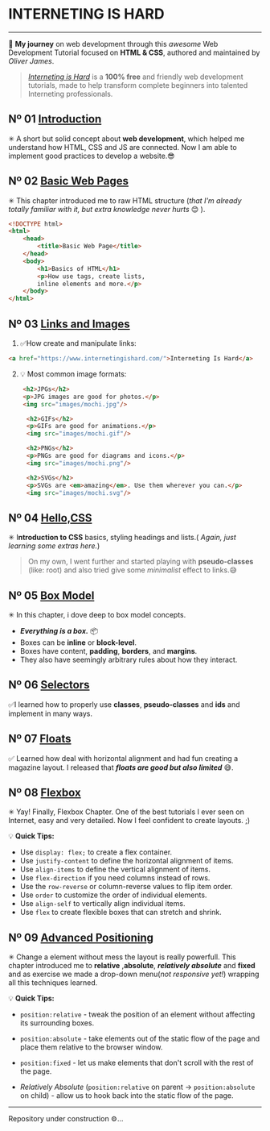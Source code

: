 # INTERNETING IS HARD
<hr/>

🚀 **My journey** on web development through this *awesome* Web Development Tutorial focused on **HTML & CSS**, authored and maintained by *Oliver James*.
 
 ><a href="https://www.internetingishard.com/" target="_blank">*Interneting is Hard*</a> is a **100% free** and friendly web development tutorials, made to help transform complete beginners into talented Interneting professionals. 
 
## Nº 01 <a href="https://www.internetingishard.com/html-and-css/introduction/"  target="_blank">Introduction</a>
✳ A short but solid concept about **web development**, which helped me understand how HTML, CSS and JS are connected. Now I am able to implement good practices to develop a website.😎

## Nº 02 <a href="https://www.internetingishard.com/html-and-css/basic-web-pages/" target="_blank">Basic Web Pages</a>

✳ This chapter introduced me to raw HTML structure (*that I'm  already totally familiar with it, but extra knowledge never hurts* 😊 ).
```html
<!DOCTYPE html>
<html>
    <head>
        <title>Basic Web Page</title>
    </head>
    <body>
        <h1>Basics of HTML</h1>
        <p>How use tags, create lists, 
        inline elements and more.</p>
    </body>
</html>

```
## Nº 03 <a href="https://www.internetingishard.com/html-and-css/links-and-images/" target="_blank">Links and Images</a>

1. ✅How create and manipulate links:
```html
<a href="https://www.internetingishard.com/">Interneting Is Hard</a>
```
2. 💡 Most common image formats:
```html
    <h2>JPGs</h2>
    <p>JPG images are good for photos.</p>
    <img src="images/mochi.jpg"/>

     <h2>GIFs</h2>
     <p>GIFs are good for animations.</p>
     <img src="images/mochi.gif"/>

     <h2>PNGs</h2>
     <p>PNGs are good for diagrams and icons.</p>
     <img src="images/mochi.png"/>

     <h2>SVGs</h2>
     <p>SVGs are <em>amazing</em>. Use them wherever you can.</p>
     <img src="images/mochi.svg"/>
```

## Nº 04 <a href="https://www.internetingishard.com/html-and-css/hello-css/" target="_blank">Hello,CSS</a>
✳ I**ntroduction to CSS** basics, styling headings and lists.( *Again, just learning some extras here.*)
>On my own, I went further and started playing with **pseudo-classes** (like: root) and also tried give some *minimalist* effect to links.😅


## Nº 05 <a href="https://www.internetingishard.com/html-and-css/css-box-model/" target="_blank">Box Model</a>
✳ In this chapter, i dove deep to box model concepts.
* ***Everything is a box.*** 📦
* Boxes can be **inline** or **block-level**.
* Boxes have content, **padding**, **borders**, and **margins**.
* They also have seemingly arbitrary rules about how they interact.


## Nº 06 <a href="https://www.internetingishard.com/html-and-css/css-selectors/" target="_blank">Selectors</a>
✅I  learned how to properly use **classes**, **pseudo-classes** and **ids** and implement in many ways. 


## Nº 07 <a href="https://www.internetingishard.com/html-and-css/floats/" target="_blank">Floats</a>
✅  Learned how deal with horizontal alignment and had fun creating a magazine layout. I released that ***floats are good but also limited***  😅. 


## Nº 08 <a href="https://www.internetingishard.com/html-and-css/flexbox/" target="_blank">Flexbox</a>
✳ Yay! Finally, Flexbox Chapter. One of the best tutorials I ever seen on Internet, easy and very detailed. Now I feel confident to create layouts. ;) 

💡 **Quick Tips:** 
* Use `display: flex;` to create a flex container.
* Use `justify-content` to define the horizontal alignment of items.
* Use `align-items` to define the vertical alignment of items.
* Use `flex-direction` if you need columns instead of rows.
* Use the `row-reverse` or column-reverse values to flip item order.
* Use `order` to customize the order of individual elements.
* Use `align-self` to vertically align individual items.
* Use `flex` to create flexible boxes that can stretch and shrink.


## Nº 09 <a href="https://www.internetingishard.com/html-and-css/advanced-positioning/" target="_blank">Advanced Positioning</a>
✳ Change a element without mess the layout is really powerfull. This chapter introduced me to **relative** ,**absolute**, ***relatively absolute*** and **fixed** and as exercise we made a drop-down menu(*not responsive yet!*) wrapping all this techniques learned.

💡 **Quick Tips:** 
* `position:relative` - tweak the position of an element without affecting its surrounding boxes.
* `position:absolute` - take elements out of the static flow of the page and place them relative to the browser window.

* `position:fixed` - let us make elements that don't scroll with the rest of the page.

* *Relatively Absolute* (`position:relative` on parent -> `position:absolute` on child) - allow us to hook back into the static flow of the page. 

<hr/>
Repository under construction ⚙...







